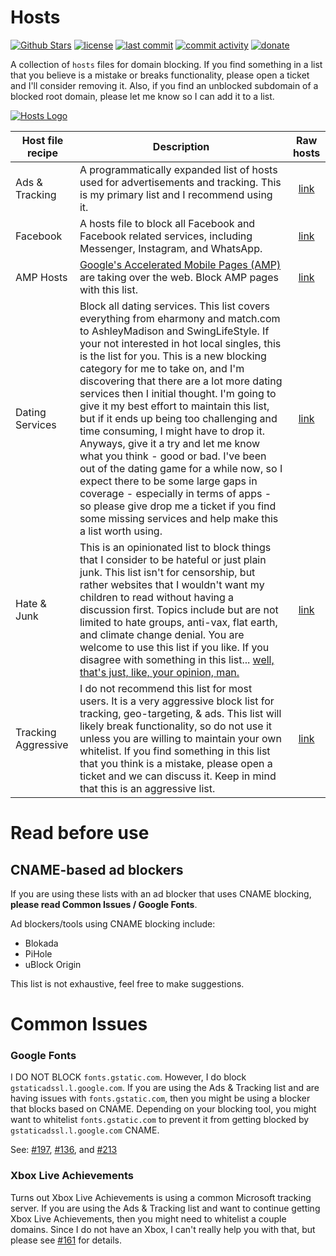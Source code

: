 # Hosts

[![Github Stars](https://img.shields.io/github/stars/lightswitch05/hosts)](https://github.com/lightswitch05/hosts)
[![license](https://img.shields.io/github/license/lightswitch05/hosts.svg)](https://github.com/lightswitch05/hosts/blob/master/LICENSE)
[![last commit](https://img.shields.io/github/last-commit/lightswitch05/hosts.svg)](https://github.com/lightswitch05/hosts/commits/master)
[![commit activity](https://img.shields.io/github/commit-activity/y/lightswitch05/hosts.svg)](https://github.com/lightswitch05/hosts/commits/master)
[![donate](https://img.shields.io/badge/Donate-EFF-orange.svg)](https://supporters.eff.org/donate)

A collection of `hosts` files for domain blocking. If you find something in a list that you believe is a mistake or breaks functionality, please open a ticket and I'll consider removing it. Also, if you find an unblocked subdomain of a blocked root domain, please let me know so I can add it to a list.

[![Hosts Logo](https://raw.githubusercontent.com/lightswitch05/hosts/master/docs/logo.png)](https://www.github.developerdan.com/hosts/)

Host file recipe | Description | Raw hosts
---------------- | ----------- |:---------:
Ads & Tracking | A programmatically expanded list of hosts used for advertisements and tracking. This is my primary list and I recommend using it. | [link](https://www.github.developerdan.com/hosts/lists/ads-and-tracking-extended.txt)
Facebook | A hosts file to block all Facebook and Facebook related services, including Messenger, Instagram, and WhatsApp. | [link](https://www.github.developerdan.com/hosts/lists/facebook-extended.txt)
AMP Hosts | [Google's Accelerated Mobile Pages (AMP)](https://www.theregister.co.uk/2017/05/19/open_source_insider_google_amp_bad_bad_bad/) are taking over the web. Block AMP pages with this list. | [link](https://www.github.developerdan.com/hosts/lists/amp-hosts-extended.txt)
Dating Services | Block all dating services. This list covers everything from eharmony and match.com to AshleyMadison and SwingLifeStyle. If your not interested in hot local singles, this is the list for you. This is a new blocking category for me to take on, and I'm discovering that there are a lot more dating services then I initial thought. I'm going to give it my best effort to maintain this list, but if it ends up being too challenging and time consuming, I might have to drop it. Anyways, give it a try and let me know what you think - good or bad. I've been out of the dating game for a while now, so I expect there to be some large gaps in coverage - especially in terms of apps - so please give drop me a ticket if you find some missing services and help make this a list worth using. | [link](https://www.github.developerdan.com/hosts/lists/dating-services-extended.txt)
Hate & Junk | This is an opinionated list to block things that I consider to be hateful or just plain junk. This list isn't for censorship, but rather websites that I wouldn't want my children to read without having a discussion first. Topics include but are not limited to hate groups, anti-vax, flat earth, and climate change denial. You are welcome to use this list if you like. If you disagree with something in this list... [well, that's just, like, your opinion, man.](https://www.youtube.com/watch?v=pWdd6_ZxX8c) | [link](https://www.github.developerdan.com/hosts/lists/hate-and-junk-extended.txt)
Tracking Aggressive | I do not recommend this list for most users. It is a very aggressive block list for tracking, geo-targeting, & ads. This list will likely break functionality, so do not use it unless you are willing to maintain your own whitelist. If you find something in this list that you think is a mistake, please open a ticket and we can discuss it. Keep in mind that this is an aggressive list. | [link](https://www.github.developerdan.com/hosts/lists/tracking-aggressive-extended.txt)

# Read before use

## CNAME-based ad blockers

If you are using these lists with an ad blocker that uses CNAME blocking, **please read Common Issues / Google Fonts**.

Ad blockers/tools using CNAME blocking include:
* Blokada
* PiHole
* uBlock Origin

This list is not exhaustive, feel free to make suggestions.

# Common Issues

### Google Fonts

I DO NOT BLOCK `fonts.gstatic.com`. However, I do block `gstaticadssl.l.google.com`. If you are using the Ads & Tracking list and are having issues with `fonts.gstatic.com`, then you might be using a blocker that blocks based on CNAME. Depending on your blocking tool, you might want to whitelist `fonts.gstatic.com` to prevent it from getting blocked by `gstaticadssl.l.google.com` CNAME.

See: [#197](https://github.com/lightswitch05/hosts/issues/197), [#136](https://github.com/lightswitch05/hosts/issues/136), and [#213](https://github.com/lightswitch05/hosts/issues/213)

### Xbox Live Achievements

Turns out Xbox Live Achievements is using a common Microsoft tracking server. If you are using the Ads & Tracking list and want to continue getting Xbox Live Achievements, then you might need to whitelist a couple domains. Since I do not have an Xbox, I can't really help you with that, but please see [#161](https://github.com/lightswitch05/hosts/issues/161) for details.
